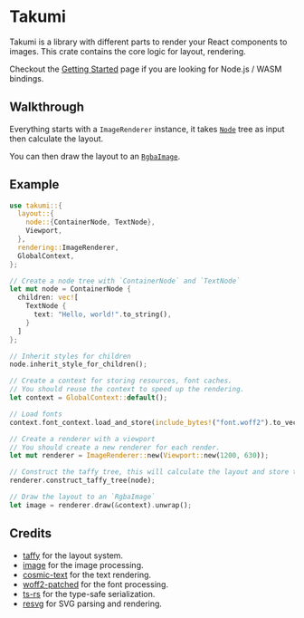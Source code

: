 # Takumi

<!-- cargo-rdme start -->

Takumi is a library with different parts to render your React components to images. This crate contains the core logic for layout, rendering.

Checkout the [Getting Started](https://takumi.kane.tw/docs/getting-started) page if you are looking for Node.js / WASM bindings.

## Walkthrough

Everything starts with a `ImageRenderer` instance, it takes [`Node`](https://docs.rs/takumi/latest/takumi/layout/node/trait.Node.html) tree as input then calculate the layout.

You can then draw the layout to an [`RgbaImage`](image::RgbaImage).

## Example

```rust
use takumi::{
  layout::{
    node::{ContainerNode, TextNode},
    Viewport,
  },
  rendering::ImageRenderer,
  GlobalContext,
};

// Create a node tree with `ContainerNode` and `TextNode`
let mut node = ContainerNode {
  children: vec![
    TextNode {
      text: "Hello, world!".to_string(),
    }
  ]
};

// Inherit styles for children
node.inherit_style_for_children();

// Create a context for storing resources, font caches.
// You should reuse the context to speed up the rendering.
let context = GlobalContext::default();

// Load fonts
context.font_context.load_and_store(include_bytes!("font.woff2").to_vec());

// Create a renderer with a viewport
// You should create a new renderer for each render.
let mut renderer = ImageRenderer::new(Viewport::new(1200, 630));

// Construct the taffy tree, this will calculate the layout and store the result in the renderer.
renderer.construct_taffy_tree(node);

// Draw the layout to an `RgbaImage`
let image = renderer.draw(&context).unwrap();
```

## Credits

- [taffy](https://github.com/DioxusLabs/taffy) for the layout system.
- [image](https://github.com/image-rs/image) for the image processing.
- [cosmic-text](https://github.com/kornelski/cosmic-text) for the text rendering.
- [woff2-patched](https://github.com/zimond/woff2-rs) for the font processing.
- [ts-rs](https://github.com/AlephAlpha/ts-rs) for the type-safe serialization.
- [resvg](https://github.com/linebender/resvg) for SVG parsing and rendering.

<!-- cargo-rdme end -->
